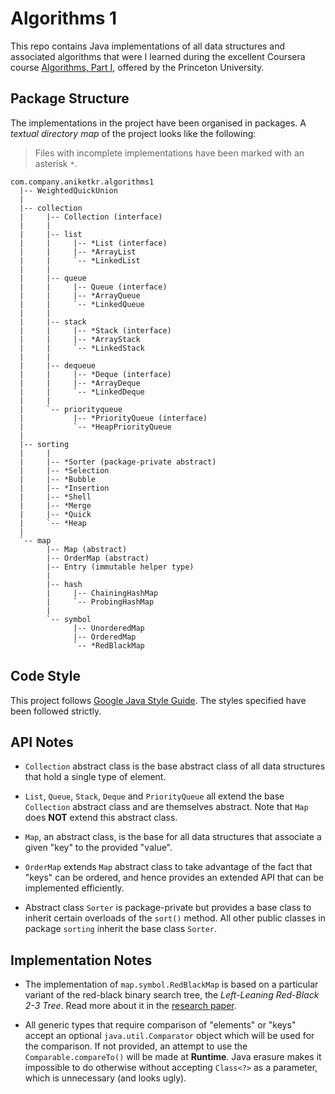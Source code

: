 Algorithms 1
============
This repo contains Java implementations of all data structures and 
associated algorithms that were I learned during the excellent Coursera 
course [Algorithms, Part I](https://www.coursera.org/learn/algorithms-part1),
offered by the Princeton University.

Package Structure
-----------------
The implementations in the project have been organised in packages. A
_textual directory map_ of the project looks like the following:

> Files with incomplete implementations have been marked with
> an asterisk `*`.

```
com.company.aniketkr.algorithms1
  |-- WeightedQuickUnion
  |
  |-- collection
  |     |-- Collection (interface)
  |     |
  |     |-- list
  |     |     |-- *List (interface)
  |     |     |-- *ArrayList
  |     |     `-- *LinkedList
  |     |
  |     |-- queue
  |     |     |-- Queue (interface)
  |     |     |-- *ArrayQueue
  |     |     `-- *LinkedQueue
  |     |
  |     |-- stack
  |     |     |-- *Stack (interface)
  |     |     |-- *ArrayStack
  |     |     `-- *LinkedStack
  |     |
  |     |-- dequeue
  |     |     |-- *Deque (interface)
  |     |     |-- *ArrayDeque
  |     |     `-- *LinkedDeque
  |     |
  |     `-- priorityqueue
  |           |-- *PriorityQueue (interface)
  |           `-- *HeapPriorityQueue
  |
  |-- sorting
  |     |
  |     |-- *Sorter (package-private abstract)
  |     |-- *Selection
  |     |-- *Bubble
  |     |-- *Insertion
  |     |-- *Shell
  |     |-- *Merge
  |     |-- *Quick
  |     `-- *Heap
  |
  `-- map
        |-- Map (abstract)
        |-- OrderMap (abstract)
        |-- Entry (immutable helper type)
        |
        |-- hash
        |     |-- ChainingHashMap
        |     `-- ProbingHashMap
        |
        `-- symbol
              |-- UnorderedMap
              |-- OrderedMap
              `-- *RedBlackMap
```

Code Style
----------
This project follows
[Google Java Style Guide](https://google.github.io/styleguide/javaguide.html).
The styles specified have been followed strictly.

API Notes
---------
 + `Collection` abstract class is the base abstract class of all data
   structures that hold a single type of element.
 
 + `List`, `Queue`, `Stack`, `Deque` and `PriorityQueue` all extend the
   base `Collection` abstract class and are themselves abstract. Note that
   `Map` does __NOT__ extend this abstract class.

 + `Map`, an abstract class, is the base for all data structures that
   associate a given "key" to the provided "value".

 + `OrderMap` extends `Map` abstract class to take advantage of the fact
    that "keys" can be ordered, and hence provides an extended API that can
   be implemented efficiently.

 + Abstract class `Sorter` is package-private but provides a base class to
   inherit certain overloads of the `sort()` method. All other public
   classes in package `sorting` inherit the base class `Sorter`.

Implementation Notes
--------------------
 + The implementation of `map.symbol.RedBlackMap` is based on a particular
   variant of the red-black binary search tree, the 
   _Left-Leaning Red-Black 2-3 Tree_. Read more about it in the
   [research paper](https://www.cs.princeton.edu/~rs/talks/LLRB/LLRB.pdf).

 + All generic types that require comparison of "elements" or "keys" accept
   an optional `java.util.Comparator` object which will be used for the
   comparison. If not provided, an attempt to use the
   `Comparable.compareTo()` will be made at __Runtime__. Java erasure 
   makes it impossible to do otherwise without accepting `Class<?>` as a
   parameter, which is unnecessary (and looks ugly).
